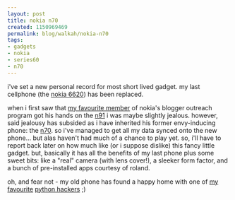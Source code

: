 ```yaml
--- 
layout: post
title: nokia n70
created: 1150969469
permalink: blog/walkah/nokia-n70
tags: 
- gadgets
- nokia
- series60
- n70
---
```

<p>i've set a new personal record for most short lived gadget. my last cellphone (the <a href="http://walkah.net/blog/walkah/nokia-6620">nokia 6620</a>) has been replaced.</p>

<p>when i first saw that <a href="http://rolandtanglao.com/" title="roland tanglao">my favourite member</a> of nokia's blogger outreach program got his hands on the <a href="http://nokia.com/n91">n91</a> i was maybe slightly jealous. however, said jealousy has subsided as i have inherited his former envy-inducing phone: the <a href="http://nokia.com/n70">n70</a>. so i've managed to get all my data synced onto the new phone... but alas haven't had much of a chance to play yet. so, i'll have to report back later on how much like (or i suppose dislike) this fancy little gadget. but, basically it has all the benefits of my last phone plus some sweet bits: like a "real" camera (with lens cover!), a sleeker form factor, and a bunch of pre-installed apps courtesy of roland.</p>

<p>oh, and fear not - my old phone has found a happy home with one of <a href="http://www.sarahpullman.com/" title="sarahfelicity">my favourite</a> <a href="http://walkah.net/blog/walkah/nokia-6620#comment-28636">python hackers</a> ;)</p>

